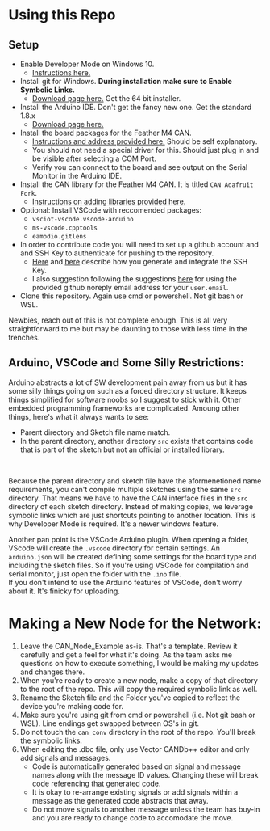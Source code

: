 # Using this Repo

## Setup
 - Enable Developer Mode on Windows 10.
    - [Instructions here.](https://docs.microsoft.com/en-us/windows/apps/get-started/enable-your-device-for-development)
- Install git for Windows. **During installation make sure to Enable Symbolic Links.**  
    - [Download page here.](https://git-scm.com/download/win) Get the 64 bit installer. 
- Install the Arduino IDE. Don't get the fancy new one. Get the standard 1.8.x
    - [Download page here.](https://www.arduino.cc/en/software)
- Install the board packages for the Feather M4 CAN.
    - [Instructions and address provided here.](https://learn.adafruit.com/adafruit-feather-m4-can-express/arduino-ide-setup) Should be self explanatory.
    - You should not need a special driver for this. Should just plug in and be visible after selecting a COM Port. 
    - Verify you can connect to the board and see output on the Serial Monitor in the Arduino IDE.
- Install the CAN library for the Feather M4 CAN. It is titled ```CAN Adafruit Fork```.
    - [Instructions on adding libraries provided here.](https://docs.arduino.cc/software/ide-v1/tutorials/installing-libraries)
- Optional: Install VSCode with reccomended packages:
    - ```vsciot-vscode.vscode-arduino```
    - ```ms-vscode.cpptools```
    - ```eamodio.gitlens```
- In order to contribute code you will need to set up a github account and and SSH Key to authenticate for pushing to the repository.
    - [Here](https://docs.github.com/en/authentication/connecting-to-github-with-ssh/generating-a-new-ssh-key-and-adding-it-to-the-ssh-agent) and [here](https://docs.github.com/en/authentication/connecting-to-github-with-ssh/adding-a-new-ssh-key-to-your-github-account#adding-a-new-ssh-key-to-your-account) describe how you generate and integrate the SSH Key.
    - I also suggestion following the suggestions [here](https://docs.github.com/en/account-and-profile/setting-up-and-managing-your-personal-account-on-github/managing-email-preferences/setting-your-commit-email-address) for using the provided github noreply email address for your ```user.email```. 
- Clone this repository. Again use cmd or powershell. Not git bash or WSL.

Newbies, reach out of this is not complete enough. This is all very straightforward to me but may be daunting to those with less time in the trenches. 
## Arduino, VSCode and Some Silly Restrictions:
Arduino abstracts a lot of SW development pain away from us but it has some silly things going on such as a forced directory structure.
It keeps things simplified for software noobs so I suggest to stick with it. Other embedded programming frameworks are complicated.
Amoung other things, here's what it always wants to see:
- Parent directory and Sketch file name match. 
- In the parent directory, another directory ```src``` exists that contains code that is part of the sketch but not an official or installed library.
<br>

Because the parent directory and sketch file have the aformenetioned name requirements, you can't compile multiple sketches using the same ```src``` directory. That means we have to have the CAN interface files in the ```src``` directory of each sketch directory. Instead of making copies, we leverage symbolic links which are just shortcuts pointing to another location. This is why Developer Mode is required. It's a newer windows feature.

Another pan point is the VSCode Arduino plugin. When opening a folder, VScode will create the ```.vscode``` directory for certain settings. An ```arduino.json``` will be created defining some settings for the board type and including the sketch files. So if you're using VSCode for compilation and serial monitor, just open the folder with the ```.ino``` file. <br>
If you don't intend to use the Arduino features of VSCode, don't worry about it. It's finicky for uploading.

# Making a New Node for the Network: 

1. Leave the CAN_Node_Example as-is. That's a template. Review it carefully and get a feel for what it's doing. As the team asks me questions on how to execute something, I would be making my updates and changes there.
2. When you're ready to create a new node, make a copy of that directory to the root of the repo. This will copy the required symbolic link as well.
3. Rename the Sketch file and the Folder you've copied to reflect the device you're making code for.
4. Make sure you're using git from cmd or powershell (i.e. Not git bash or WSL). Line endings get swapped between OS's in git.
5. Do not touch the ```can_conv``` directory in the root of the repo. You'll break the symbolic links.
6. When editing the .dbc file, only use Vector CANDb++ editor and only add signals and messages.
     - Code is automatically generated based on signal and message names along with the message ID values. Changing these will break code referencing that generated code. 
     - It is okay to re-arrange existing signals or add signals within a message as the generated code abstracts that away. 
     - Do not move signals to another message unless the team has buy-in and you are ready to change code to accomodate the move.